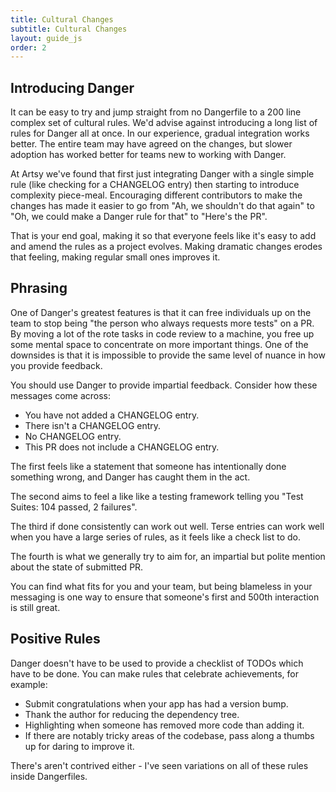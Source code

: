 ```yaml
---
title: Cultural Changes
subtitle: Cultural Changes
layout: guide_js
order: 2
---
```


## Introducing Danger

It can be easy to try and jump straight from no Dangerfile to a 200 line complex set of cultural rules. We'd advise against introducing a long list of rules for Danger all at once. In our experience, gradual integration works better. The entire team may have agreed on the changes, but slower adoption has worked better for teams new to working with Danger.

At Artsy we've found that first just integrating Danger with a single simple rule (like checking for a CHANGELOG entry) then starting to introduce complexity piece-meal. Encouraging different contributors to make the changes has made it easier to go from "Ah, we shouldn't do that again" to "Oh, we could make a Danger rule for that" to "Here's the PR".

That is your end goal, making it so that everyone feels like it's easy to add and amend the rules as a project evolves. Making dramatic changes erodes that feeling, making regular small ones improves it.

## Phrasing

One of Danger's greatest features is that it can free individuals up on the team to stop being "the person who always requests more tests" on a PR. By moving a lot of the rote tasks in code review to a machine, you free up some mental space to concentrate on more important things. One of the downsides is that it is impossible to provide the same level of nuance in how you provide feedback.

You should use Danger to provide impartial feedback. Consider how these messages come across:

-   You have not added a CHANGELOG entry.
-   There isn't a CHANGELOG entry.
-   No CHANGELOG entry.
-   This PR does not include a CHANGELOG entry.

The first feels like a statement that someone has intentionally done something wrong, and Danger has caught them in the act.

The second aims to feel a like like a testing framework telling you "Test Suites: 104 passed, 2 failures". 

The third if done consistently can work out well. Terse entries can work well when you have a large series of rules, as it feels like a check list to do.

The fourth is what we generally try to aim for, an impartial but polite mention about the state of submitted PR.

You can find what fits for you and your team, but being blameless in your messaging is one way to ensure that someone's first and 500th interaction is still great.

## Positive Rules

Danger doesn't have to be used to provide a checklist of TODOs which have to be done. You can make rules that celebrate achievements, for example:

-   Submit congratulations when your app has had a version bump.
-   Thank the author for reducing the dependency tree.
-   Highlighting when someone has removed more code than adding it.
-   If there are notably tricky areas of the codebase, pass along a thumbs up for daring to improve it.

There's aren't contrived either - I've seen variations on all of these rules inside Dangerfiles. 
